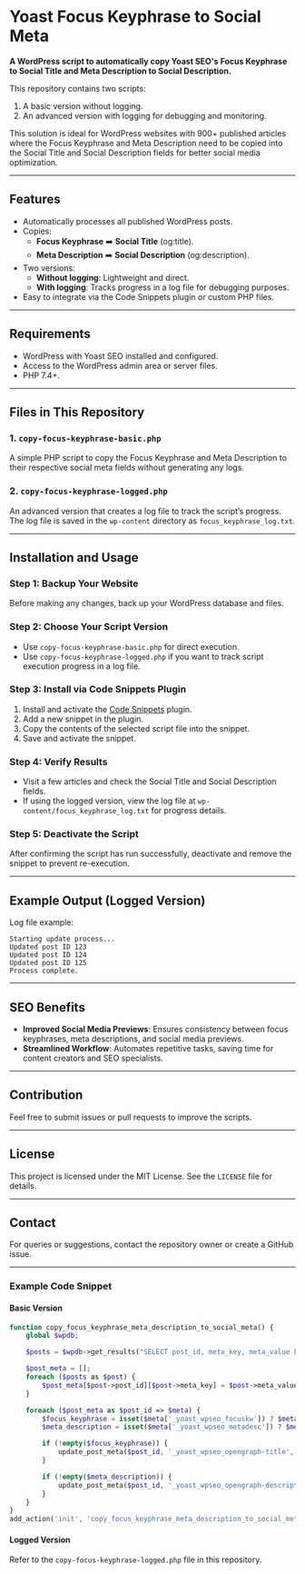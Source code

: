 # Yoast Focus Keyphrase to Social Meta

**A WordPress script to automatically copy Yoast SEO's Focus Keyphrase to Social Title and Meta Description to Social Description.**

This repository contains two scripts:
1. A basic version without logging.
2. An advanced version with logging for debugging and monitoring.

This solution is ideal for WordPress websites with 900+ published articles where the Focus Keyphrase and Meta Description need to be copied into the Social Title and Social Description fields for better social media optimization.

---

## Features

- Automatically processes all published WordPress posts.
- Copies:
  - **Focus Keyphrase** ➡️ **Social Title** (og:title).
  - **Meta Description** ➡️ **Social Description** (og:description).
- Two versions:
  - **Without logging**: Lightweight and direct.
  - **With logging**: Tracks progress in a log file for debugging purposes.
- Easy to integrate via the Code Snippets plugin or custom PHP files.

---

## Requirements

- WordPress with Yoast SEO installed and configured.
- Access to the WordPress admin area or server files.
- PHP 7.4+.

---

## Files in This Repository

### 1. `copy-focus-keyphrase-basic.php`

A simple PHP script to copy the Focus Keyphrase and Meta Description to their respective social meta fields without generating any logs.

### 2. `copy-focus-keyphrase-logged.php`

An advanced version that creates a log file to track the script’s progress. The log file is saved in the `wp-content` directory as `focus_keyphrase_log.txt`.

---

## Installation and Usage

### **Step 1: Backup Your Website**

Before making any changes, back up your WordPress database and files.

### **Step 2: Choose Your Script Version**

- Use `copy-focus-keyphrase-basic.php` for direct execution.
- Use `copy-focus-keyphrase-logged.php` if you want to track script execution progress in a log file.

### **Step 3: Install via Code Snippets Plugin**

1. Install and activate the [Code Snippets](https://wordpress.org/plugins/code-snippets/) plugin.
2. Add a new snippet in the plugin.
3. Copy the contents of the selected script file into the snippet.
4. Save and activate the snippet.

### **Step 4: Verify Results**

- Visit a few articles and check the Social Title and Social Description fields.
- If using the logged version, view the log file at `wp-content/focus_keyphrase_log.txt` for progress details.

### **Step 5: Deactivate the Script**

After confirming the script has run successfully, deactivate and remove the snippet to prevent re-execution.

---

## Example Output (Logged Version)

Log file example:

```plaintext
Starting update process...
Updated post ID 123
Updated post ID 124
Updated post ID 125
Process complete.
```

---

## SEO Benefits

- **Improved Social Media Previews**: Ensures consistency between focus keyphrases, meta descriptions, and social media previews.
- **Streamlined Workflow**: Automates repetitive tasks, saving time for content creators and SEO specialists.

---

## Contribution

Feel free to submit issues or pull requests to improve the scripts.

---

## License

This project is licensed under the MIT License. See the `LICENSE` file for details.

---

## Contact

For queries or suggestions, contact the repository owner or create a GitHub issue.

---

### Example Code Snippet

#### Basic Version
```php
function copy_focus_keyphrase_meta_description_to_social_meta() {
    global $wpdb;

    $posts = $wpdb->get_results("SELECT post_id, meta_key, meta_value FROM {$wpdb->postmeta} WHERE meta_key IN ('_yoast_wpseo_focuskw', '_yoast_wpseo_metadesc')");

    $post_meta = [];
    foreach ($posts as $post) {
        $post_meta[$post->post_id][$post->meta_key] = $post->meta_value;
    }

    foreach ($post_meta as $post_id => $meta) {
        $focus_keyphrase = isset($meta['_yoast_wpseo_focuskw']) ? $meta['_yoast_wpseo_focuskw'] : '';
        $meta_description = isset($meta['_yoast_wpseo_metadesc']) ? $meta['_yoast_wpseo_metadesc'] : '';

        if (!empty($focus_keyphrase)) {
            update_post_meta($post_id, '_yoast_wpseo_opengraph-title', $focus_keyphrase);
        }

        if (!empty($meta_description)) {
            update_post_meta($post_id, '_yoast_wpseo_opengraph-description', $meta_description);
        }
    }
}
add_action('init', 'copy_focus_keyphrase_meta_description_to_social_meta');
```

#### Logged Version
Refer to the `copy-focus-keyphrase-logged.php` file in this repository.
